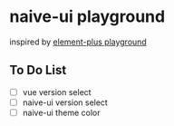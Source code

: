 # naive-ui playground

inspired by [element-plus playground](https://github.com/element-plus/element-plus-playground)
## To Do List
- [ ] vue version select
- [ ] naive-ui version select
- [ ] naive-ui theme color
